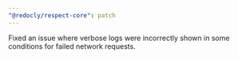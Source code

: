 ```yaml
---
"@redocly/respect-core": patch
---
```


Fixed an issue where verbose logs were incorrectly shown in some conditions for failed network requests.
